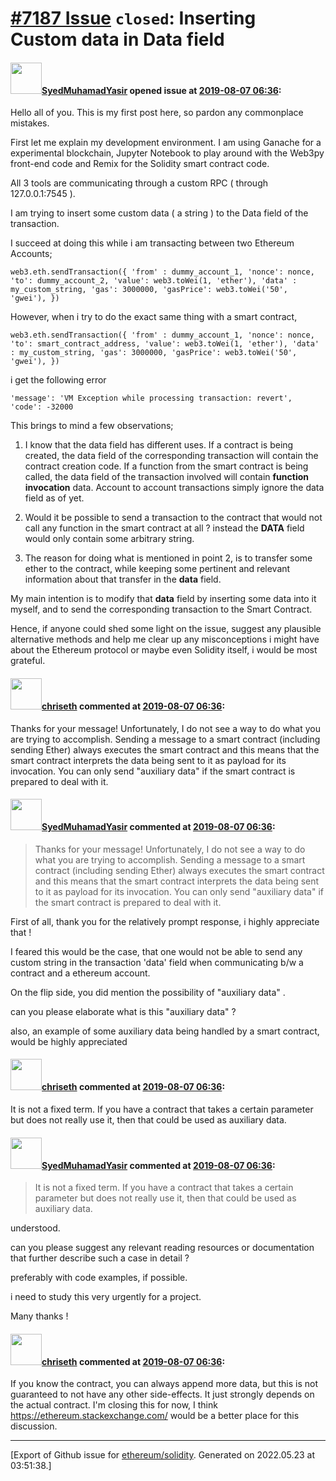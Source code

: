# [\#7187 Issue](https://github.com/ethereum/solidity/issues/7187) `closed`: Inserting Custom data in Data field

#### <img src="https://avatars.githubusercontent.com/u/30082863?u=d698c5bff438bb0124fe529b5f3392c58f416ba4&v=4" width="50">[SyedMuhamadYasir](https://github.com/SyedMuhamadYasir) opened issue at [2019-08-07 06:36](https://github.com/ethereum/solidity/issues/7187):

Hello all of you. This is my first post here, so pardon any commonplace mistakes. 

First let me explain my development environment. I am using Ganache for a experimental blockchain, Jupyter Notebook to play around with the Web3py front-end code and Remix for the Solidity smart contract code.

All 3 tools are communicating through a custom RPC ( through 127.0.0.1:7545 ).

I am trying to insert some custom data ( a string ) to the Data field of the transaction.

I succeed at doing this while i am transacting between two Ethereum Accounts;

`web3.eth.sendTransaction({
    'from' : dummy_account_1,
    'nonce': nonce,
    'to': dummy_account_2,
    'value': web3.toWei(1, 'ether'),
    'data' : my_custom_string,
    'gas': 3000000,
    'gasPrice': web3.toWei('50', 'gwei'),
})`

However, when i try to do the exact same thing with a smart contract,

`web3.eth.sendTransaction({
    'from' : dummy_account_1,
    'nonce': nonce,
    'to': smart_contract_address,
    'value': web3.toWei(1, 'ether'),
    'data' : my_custom_string,
    'gas': 3000000,
    'gasPrice': web3.toWei('50', 'gwei'),
})`

i get the following error

`'message': 'VM Exception while processing transaction: revert', 'code': -32000`

This brings to mind a few observations;

1. I know that the data field has different uses. If a contract is being created, the data field of the corresponding transaction will contain the contract creation code. If a function from the smart contract is being called, the data field of the transaction involved will contain **function invocation** data. Account to account transactions simply ignore the data field as of yet.

2. Would it be possible to send a transaction to the contract that would not call any function in the smart contract at all ? instead the **DATA** field would only contain some arbitrary string.

3. The reason for doing what is mentioned in point 2, is to transfer some ether to the contract, while keeping some pertinent and relevant information about that transfer in the **data** field.

My main intention is to modify that **data** field by inserting some data into it myself, and to send the corresponding transaction to the Smart Contract.

Hence, if anyone could shed some light on the issue, suggest any plausible alternative methods and help me clear up any misconceptions i might have about the Ethereum protocol or maybe even Solidity itself, i would be most grateful.

#### <img src="https://avatars.githubusercontent.com/u/9073706?v=4" width="50">[chriseth](https://github.com/chriseth) commented at [2019-08-07 06:36](https://github.com/ethereum/solidity/issues/7187#issuecomment-518988602):

Thanks for your message! Unfortunately, I do not see a way to do what you are trying to accomplish. Sending a message to a smart contract (including sending Ether) always executes the smart contract and this means that the smart contract interprets the data being sent to it as payload for its invocation. You can only send "auxiliary data" if the smart contract is prepared to deal with it.

#### <img src="https://avatars.githubusercontent.com/u/30082863?u=d698c5bff438bb0124fe529b5f3392c58f416ba4&v=4" width="50">[SyedMuhamadYasir](https://github.com/SyedMuhamadYasir) commented at [2019-08-07 06:36](https://github.com/ethereum/solidity/issues/7187#issuecomment-519026440):

> Thanks for your message! Unfortunately, I do not see a way to do what you are trying to accomplish. Sending a message to a smart contract (including sending Ether) always executes the smart contract and this means that the smart contract interprets the data being sent to it as payload for its invocation. You can only send "auxiliary data" if the smart contract is prepared to deal with it.

First of all, thank you for the relatively prompt response, i highly appreciate that !

I feared this would be the case, that one would not be able to send any custom string in the transaction 'data' field when communicating b/w a contract and a ethereum account.

On the flip side, you did mention the possibility of "auxiliary data" .

can you please elaborate what is this "auxiliary data" ?

also, an example of some auxiliary data being handled by a smart contract, would be highly appreciated

#### <img src="https://avatars.githubusercontent.com/u/9073706?v=4" width="50">[chriseth](https://github.com/chriseth) commented at [2019-08-07 06:36](https://github.com/ethereum/solidity/issues/7187#issuecomment-519050753):

It is not a fixed term. If you have a contract that takes a certain parameter but does not really use it, then that could be used as auxiliary data.

#### <img src="https://avatars.githubusercontent.com/u/30082863?u=d698c5bff438bb0124fe529b5f3392c58f416ba4&v=4" width="50">[SyedMuhamadYasir](https://github.com/SyedMuhamadYasir) commented at [2019-08-07 06:36](https://github.com/ethereum/solidity/issues/7187#issuecomment-519362731):

> It is not a fixed term. If you have a contract that takes a certain parameter but does not really use it, then that could be used as auxiliary data.

understood. 

can you please suggest any relevant reading resources or documentation that further describe such a case in detail ?

preferably with code examples, if possible. 

i need to study this very urgently for a project.

Many thanks !

#### <img src="https://avatars.githubusercontent.com/u/9073706?v=4" width="50">[chriseth](https://github.com/chriseth) commented at [2019-08-07 06:36](https://github.com/ethereum/solidity/issues/7187#issuecomment-519545635):

If you know the contract, you can always append more data, but this is not guaranteed to not have any other side-effects. It just strongly depends on the actual contract. I'm closing this for now, I think https://ethereum.stackexchange.com/ would be a better place for this discussion.


-------------------------------------------------------------------------------



[Export of Github issue for [ethereum/solidity](https://github.com/ethereum/solidity). Generated on 2022.05.23 at 03:51:38.]
